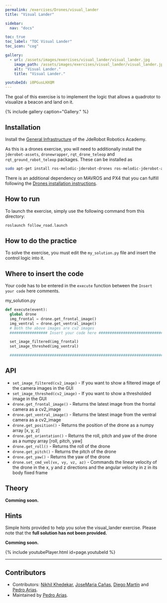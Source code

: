 ```yaml
---
permalink: /exercises/Drones/visual_lander
title: "Visual Lander"

sidebar:
  nav: "docs"

toc: true
toc_label: "TOC Visual Lander"
toc_icon: "cog"

gallery:
  - url: /assets/images/exercises/visual_lander/visual_lander.jpg
    image_path: /assets/images/exercises/visual_lander/visual_lander.jpg
    alt: "Visual Lander."
    title: "Visual Lander."

youtubeId: i0PGusLHXQM
---
```


The goal of this exercise is to implement the logic that allows a quadrotor to visualize a beacon and land on it.

{% include gallery caption="Gallery." %}

## Installation
Install the [General Infrastructure](https://jderobot.github.io/RoboticsAcademy/installation/#generic-infrastructure) of the JdeRobot Robotics Academy.

As this is a drones exercise, you will need to additionally install the `jderobot-assets`, `dronewrapper`, `rqt_drone_teleop` and `rqt_ground_robot_teleop` packages. These can be installed as

```bash
sudo apt-get install ros-melodic-jderobot-drones ros-melodic-jderobot-assets
```

There is an additional dependency on MAVROS and PX4 that you can fulfill following the [Drones installation instructions](/RoboticsAcademy/installation/#specific-infrastructure).

## How to run

To launch the exercise, simply use the following command from this directory:

```bash
roslaunch follow_road.launch
```

## How to do the practice

To solve the exercise, you must edit the `my_solution.py` file and insert the control logic into it.

## Where to insert the code

Your code has to be entered in the `execute` function between the `Insert your code` here comments.

my_solution.py

```python
def execute(event):
  global drone
  img_frontal = drone.get_frontal_image()
  img_ventral = drone.get_ventral_image()
  # Both the above images are cv2 images
  ################# Insert your code here #################################

  set_image_filtered(img_frontal)
  set_image_threshed(img_ventral)

  #########################################################################
```

## API

* `set_image_filtered(cv2_image)` - If you want to show a filtered image of the camera images in the GUI
* `set_image_threshed(cv2_image)` - If you want to show a thresholded image in the GUI
* `drone.get_frontal_image()` - Returns the latest image from the frontal camera as a cv2_image
* `drone.get_ventral_image()` - Returns the latest image from the ventral camera as a cv2_image
* `drone.get_position()` - Returns the position of the drone as a numpy array [x, y, z]
* `drone.get_orientation()` - Returns the roll, pitch and yaw of the drone as a numpy array [roll, pitch, yaw]
* `drone.get_roll()` - Returns the roll of the drone
* `drone.get_pitch()` - Returns the pitch of the drone
* `drone.get_yaw()` - Returns the yaw of the drone
* `drone.set_cmd_vel(vx, vy, vz, az)` - Commands the linear velocity of the drone in the x, y and z directions and the angular velocity in z in its body fixed frame

## Theory

**Comming soon.**

## Hints

Simple hints provided to help you solve the visual_lander exercise. Please note that the **full solution has not been provided.**

**Comming soon.**

{% include youtubePlayer.html id=page.youtubeId %}

-------

## Contributors
- Contributors: [Nikhil Khedekar](https://github.com/nkhedekar), [JoseMaria Cañas](https://github.com/jmplaza), [Diego Martín](https://github.com/diegomrt) and [Pedro Arias](https://github.com/pariaspe).
- Maintained by [Pedro Arias](https://github.com/pariaspe).
